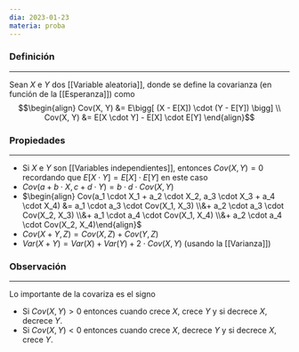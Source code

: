 ```yaml
---
dia: 2023-01-23
materia: proba
---
```

### Definición
---
Sean $X$ e $Y$ dos [[Variable aleatoria]], donde se define la covarianza (en función de la [[Esperanza]]) como $$\begin{align} Cov(X, Y) &= E\bigg[ (X - E[X]) \cdot (Y - E[Y]) \bigg] \\ Cov(X, Y) &= E[X \cdot Y] - E[X] \cdot E[Y] \end{align}$$
### Propiedades
---
* Si $X$ e $Y$ son [[Variables independientes]], entonces $Cov(X, Y) = 0$ recordando que $E[X \cdot Y] = E[X] \cdot E[Y]$ en este caso
* $Cov(a + b \cdot X, c + d \cdot Y) = b \cdot d \cdot Cov(X, Y)$
* $\begin{align} Cov(a_1 \cdot X_1 + a_2 \cdot X_2, a_3 \cdot X_3 + a_4 \cdot X_4) &= a_1 \cdot a_3 \cdot Cov(X_1, X_3) \\&+ a_2 \cdot a_3 \cdot Cov(X_2, X_3) \\&+ a_1 \cdot a_4 \cdot Cov(X_1, X_4) \\&+ a_2 \cdot a_4 \cdot Cov(X_2, X_4)\end{align}$ 
* $Cov(X + Y, Z) = Cov(X, Z) + Cov(Y, Z)$ 
* $Var(X + Y) = Var(X) + Var(Y) + 2 \cdot Cov(X, Y)$ (usando la [[Varianza]])


### Observación
---
Lo importante de la covariza es el signo
* Si $Cov(X, Y) > 0$ entonces cuando crece $X$, crece $Y$ y si decrece $X$, decrece $Y$.
* Si $Cov(X, Y) < 0$ entonces cuando crece $X$, decrece $Y$ y si decrece $X$, crece $Y$.